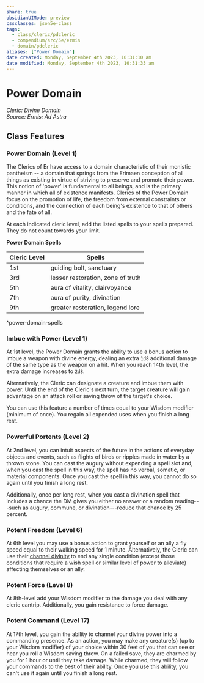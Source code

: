 ```yaml
---
share: true
obsidianUIMode: preview
cssclasses: json5e-class
tags:
  - class/cleric/pdcleric
  - compendium/src/5e/ermis
  - domain/pdcleric
aliases: ["Power Domain"]
date created: Monday, September 4th 2023, 10:31:10 am
date modified: Monday, September 4th 2023, 10:31:33 am
---
```

# Power Domain

*[Cleric](cleric.md#): Divine Domain*  
*Source: Ermis: Ad Astra*  

## Class Features

### Power Domain (Level 1)

The Clerics of Er have access to a domain characteristic of their monistic pantheism -- a domain that springs from the Erimaen conception of all things as existing in virtue of striving to preserve and promote their power. This notion of 'power' is fundamental to all beings, and is the primary manner in which all of existence manifests. Clerics of the Power Domain focus on the promotion of life, the freedom from external constraints or conditions, and the connection of each being's existence to that of others and the fate of all.

At each indicated cleric level, add the listed spells to your spells prepared. They do not count towards your limit.

**Power Domain Spells**

| Cleric Level | Spells |
|--------------|--------|
| 1st | guiding bolt, sanctuary |
| 3rd | lesser restoration, zone of truth |
| 5th | aura of vitality, clairvoyance |
| 7th | aura of purity, divination |
| 9th | greater restoration, legend lore |

^power-domain-spells

### Imbue with Power (Level 1)

At 1st level, the Power Domain grants the ability to use a bonus action to imbue a weapon with divine energy, dealing an extra `1d8` additional damage of the same type as the weapon on a hit. When you reach 14th level, the extra damage increases to `2d8`.

Alternatively, the Cleric can designate a creature and imbue them with power. Until the end of the Cleric's next turn, the target creature will gain advantage on an attack roll or saving throw of the target's choice.

You can use this feature a number of times equal to your Wisdom modifier (minimum of once). You regain all expended uses when you finish a long rest.

### Powerful Portents (Level 2)

At 2nd level, you can intuit aspects of the future in the actions of everyday objects and events, such as flights of birds or ripples made in water by a thrown stone. You can cast the augury without expending a spell slot and, when you cast the spell in this way, the spell has no verbal, somatic, or material components. Once you cast the spell in this way, you cannot do so again until you finish a long rest.

Additionally, once per long rest, when you cast a divination spell that includes a chance the DM gives you either no answer or a random reading---such as augury, commune, or divination---reduce that chance by 25 percent.

### Potent Freedom (Level 6)

At 6th level you may use a bonus action to grant yourself or an ally a fly speed equal to their walking speed for 1 minute. Alternatively, the Cleric can use their [channel divinity](compendium/classes/cleric.md#Channel%20Divinity%20(Level%202)) to end any single condition (except those conditions that require a wish spell or similar level of power to alleviate) affecting themselves or an ally.

### Potent Force (Level 8)

At 8th-level add your Wisdom modifier to the damage you deal with any cleric cantrip. Additionally, you gain resistance to force damage.

### Potent Command (Level 17)

At 17th level, you gain the ability to channel your divine power into a commanding presence. As an action, you may make any creature(s) (up to your Wisdom modifier) of your choice within 30 feet of you that can see or hear you roll a Wisdom saving throw. On a failed save, they are charmed by you for 1 hour or until they take damage. While charmed, they will follow your commands to the best of their ability. Once you use this ability, you can't use it again until you finish a long rest.
